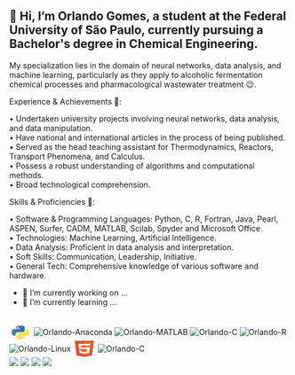 ## 👋 Hi, I’m Orlando Gomes, a student at the Federal University of São Paulo, currently pursuing a Bachelor's degree in Chemical Engineering. 

My specialization lies in the domain of neural networks, data analysis, and machine learning, particularly as they apply to alcoholic fermentation chemical processes and pharmacological wastewater treatment 😉.

Experience & Achievements 📖: <br/>

  • Undertaken university projects involving neural networks, data analysis, and data manipulation. <br/>
  • Have national and international articles in the process of being published. <br/> 
  • Served as the head teaching assistant for Thermodynamics, Reactors, Transport Phenomena, and Calculus. <br/>
  • Possess a robust understanding of algorithms and computational methods. <br/>
  • Broad technological comprehension.  <br/>
  
Skills & Proficiencies 📜: <br/>

  • Software & Programming Languages: Python, C, R, Fortran, Java, Pearl, ASPEN, Surfer, CADM, MATLAB, Scilab, Spyder and Microsoft Office. <br/>
  • Technologies: Machine Learning, Artificial Intelligence. <br/>
  • Data Analysis: Proficient in data analysis and interpretation. <br/>
  • Soft Skills: Communication, Leadership, Initiative. <br/>
  • General Tech: Comprehensive knowledge of various software and hardware. <br/>

- 🔭 I’m currently working on ...
- 🌱 I’m currently learning ...

<div style="display: inline_block"><br>
  <img align="center" alt="Orlando-Python" height="30" width="40" src="https://raw.githubusercontent.com/devicons/devicon/master/icons/python/python-original.svg">
  <img align="center" alt="Orlando-Anaconda" height="30" width="40" src="https://cdn.jsdelivr.net/gh/devicons/devicon/icons/anaconda/anaconda-original.svg"/>
  <img align="center" alt="Orlando-MATLAB" height="30" width="40" src="https://cdn.jsdelivr.net/gh/devicons/devicon/icons/matlab/matlab-original.svg"/>
  <img align="center" alt="Orlando-C" height="30" width="40" src="https://cdn.jsdelivr.net/gh/devicons/devicon/icons/c/c-original.svg"/>
  <img align="center" alt="Orlando-R" height="30" width="40" src="https://cdn.jsdelivr.net/gh/devicons/devicon/icons/r/r-original.svg"/>
  <img align="center" alt="Orlando-Linux" height="30" width="40" src="https://cdn.jsdelivr.net/gh/devicons/devicon/icons/linux/linux-original.svg"/>
  <img align="center" alt="Rafa-HTML" height="30" width="40" src="https://raw.githubusercontent.com/devicons/devicon/master/icons/html5/html5-original.svg">
  <img align="center" alt="Orlando-C" height="30" width="40" src="https://cdn.jsdelivr.net/gh/devicons/devicon/icons/c/c-original.svg"/>      
</div>

<div> 
  <a href="https://www.youtube.com/channel/UCqBLW24pI58bc7Ecpt-auAw" target="_blank"><img src="https://img.shields.io/badge/YouTube-FF0000?style=for-the-badge&logo=youtube&logoColor=white" target="_blank"></a>
  <a href="https://www.instagram.com/orlando.kyruuh/" target="_blank"><img src="https://img.shields.io/badge/-Instagram-%23E4405F?style=for-the-badge&logo=instagram&logoColor=white" target="_blank"></a>
  <a href = "mailto:orlando.gomes@unifesp.br"><img src="https://img.shields.io/badge/-Gmail-%23333?style=for-the-badge&logo=gmail&logoColor=white" target="_blank"></a>
  <a href="https://www.linkedin.com/in/orlando-gomes-neto-21b241188/" target="_blank"><img src="https://img.shields.io/badge/-LinkedIn-%230077B5?style=for-the-badge&logo=linkedin&logoColor=white" target="_blank"></a> 
</div>
